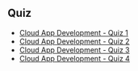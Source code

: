 ## Quiz

* [Cloud App Development - Quiz 1](https://docs.google.com/forms/d/e/1FAIpQLScmhm1O6ec2dTxSYILN8UUUrGJYAQoCK_vTFmC6LOxH24wJAQ/viewscore?pli=1&pli=1&viewscore=AE0zAgBfAEik9jMR1x238c2l5tZhSG4wPiCyLp4IMNO5xoRsxUOfEQUfv8QuJ0YbLw)
* [Cloud App Development - Quiz 2](https://docs.google.com/forms/d/e/1FAIpQLScwP-qD5j6QcLHbs6eutOqYNnhiMmfy1y7ITDFYzexg6B6F0Q/viewscore?pli=1&pli=1&viewscore=AE0zAgCBMl30zdGQn5FNKzOzx03_HOVbyCeu_JAGAWO7jYCb239mjcm4YpOOheI-FA)
* [Cloud App Development - Quiz 3](https://docs.google.com/forms/d/e/1FAIpQLScRNKdOhDDRNN-1WPwB7Z-yUn0Hpj8HdGHCMBAwyjZNKEfABA/viewscore?pli=1&pli=1&viewscore=AE0zAgCouOjA-fHOdrJZmQNZMBiphALeOSJ9-x_zUEG1ZXwmlvv5dTiaI5Y9Yfmm-g)
* [Cloud App Development - Quiz 4](https://docs.google.com/forms/d/e/1FAIpQLSdR5KfRXHb-LPzc24KxmULgsTUCTQNozlxLNU1oz1dWFIHg8Q/viewscore?pli=1&pli=1&viewscore=AE0zAgBs1YsFp5SyKA7zavYsvyhj4oIKU9upSNPjXASy1N96_moUZ3VvCoeDqNM-Jg)
